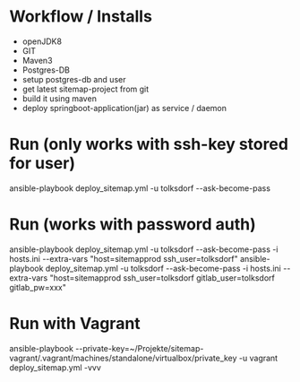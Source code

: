 # Workflow / Installs
 - openJDK8
 - GIT
 - Maven3
 - Postgres-DB
 - setup postgres-db and user
 - get latest sitemap-project from git
 - build it using maven
 - deploy springboot-application(jar) as service / daemon
# Run (only works with ssh-key stored for user)
ansible-playbook deploy_sitemap.yml -u tolksdorf --ask-become-pass
# Run (works with password auth)
ansible-playbook deploy_sitemap.yml -u tolksdorf --ask-become-pass -i hosts.ini --extra-vars "host=sitemapprod ssh_user=tolksdorf"
ansible-playbook deploy_sitemap.yml -u tolksdorf --ask-become-pass -i hosts.ini --extra-vars "host=sitemapprod ssh_user=tolksdorf gitlab_user=tolksdorf gitlab_pw=xxx"

# Run with Vagrant
ansible-playbook --private-key=~/Projekte/sitemap-vagrant/.vagrant/machines/standalone/virtualbox/private_key -u vagrant deploy_sitemap.yml -vvv
